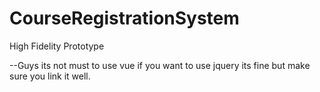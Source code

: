 # CourseRegistrationSystem
High Fidelity Prototype

--Guys its not must to use vue if you want to use jquery its fine but make sure you link it well.
